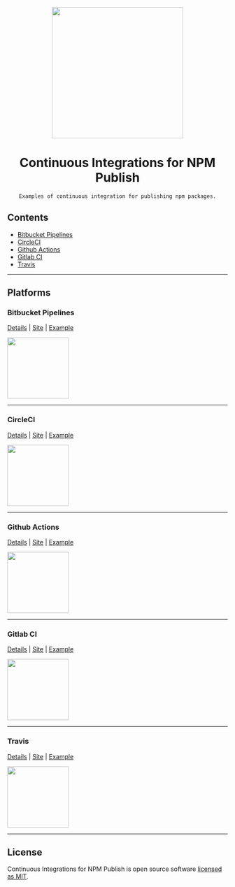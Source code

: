 <div align="center">
    <img height="300px" style="text-align:center" src="https://raw.githubusercontent.com/andrelmlins/create-react-dependency/master/packages/ci-npm-publish/logo.png">
    <h1>Continuous Integrations for NPM Publish</h1>

    Examples of continuous integration for publishing npm packages.

</div>

## Contents

- [Bitbucket Pipelines](#bitbucket-pipelines)
- [CircleCI](#circleci)
- [Github Actions](#github-actions)
- [Gitlab CI](#gitlab-ci)
- [Travis](#travis)

---

## Platforms

### **Bitbucket Pipelines**

[Details](BITBUCKET.md) | [Site](https://bitbucket.org/product/br/features/pipelines) | [Example](examples/bitbucket-pipelines.yml)

<img width="140px" src="https://wac-cdn.atlassian.com/dam/jcr:e75ffb0e-b3ee-40ca-8659-ecb93675a379/Bitbucket@2x-blue.png" />

---

### **CircleCI**

[Details](CIRCLECI.md) | [Site](https://circleci.com/) | [Example](examples/.circleci)

<img width="140px" src="https://elo7.dev/images/rodando-seus-testes-no-circle-ci-1.png" />

---

### **Github Actions**

[Details](GITHUB.md) | [Site](https://github.com/features/actions) | [Example](examples/.github)

<img width="140px" src="https://miro.medium.com/max/300/0*EOBenMCWMDaPdeJL.png" />

---

### **Gitlab CI**

[Details](GITLAB.md) | [Site](https://docs.gitlab.com/ee/ci/) | [Example](examples/.gitlab.yml)

<img width="140px" src="https://about.gitlab.com/images/press/logo/png/gitlab-logo-gray-rgb.png" />

---

### **Travis**

[Details](TRAVIS.md) | [Site](https://travis-ci.com/) | [Example](examples/.travis.yml)

<img width="140px" src="https://miro.medium.com/max/600/1*VXdK53mBfr27iT8LiHNAbg.png" />

---

## License

Continuous Integrations for NPM Publish is open source software [licensed as MIT](https://github.com/andrelmlins/ci-npm-publish/blob/master/LICENSE).
